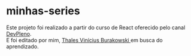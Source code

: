 # minhas-series

<p>Este projeto foi realizado a partir do curso de React oferecido pelo canal <a href="https://www.youtube.com/channel/UC07JWf9A0B1scApbS1Te7Ww/videos">DevPleno</a>.<br/>
        E foi editado por mim, <a href="https://github.com/thalesburakowski">Thales Vinícius Burakowski </a> em busca do aprendizado.
        </p>